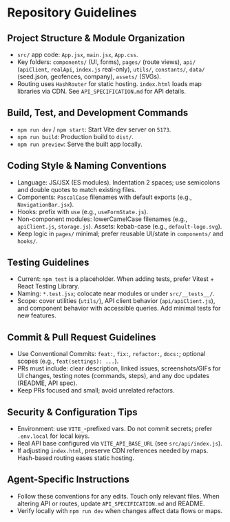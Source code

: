 # Repository Guidelines

## Project Structure & Module Organization
- `src/` app code: `App.jsx`, `main.jsx`, `App.css`.
- Key folders: `components/` (UI, forms), `pages/` (route views), `api/` (`apiClient`, `realApi`, `index.js` real-only), `utils/`, `constants/`, `data/` (seed.json, geofences, company), `assets/` (SVGs).
- Routing uses `HashRouter` for static hosting. `index.html` loads map libraries via CDN. See `API_SPECIFICATION.md` for API details.

## Build, Test, and Development Commands
- `npm run dev` / `npm start`: Start Vite dev server on `5173`.
- `npm run build`: Production build to `dist/`.
- `npm run preview`: Serve the built app locally.

## Coding Style & Naming Conventions
- Language: JS/JSX (ES modules). Indentation 2 spaces; use semicolons and double quotes to match existing files.
- Components: `PascalCase` filenames with default exports (e.g., `NavigationBar.jsx`).
- Hooks: prefix with `use` (e.g., `useFormState.js`).
- Non-component modules: lowerCamelCase filenames (e.g., `apiClient.js`, `storage.js`). Assets: kebab-case (e.g., `default-logo.svg`).
- Keep logic in `pages/` minimal; prefer reusable UI/state in `components/` and `hooks/`.

## Testing Guidelines
- Current: `npm test` is a placeholder. When adding tests, prefer Vitest + React Testing Library.
- Naming: `*.test.jsx`; colocate near modules or under `src/__tests__/`.
- Scope: cover utilities (`utils/`), API client behavior (`api/apiClient.js`), and component behavior with accessible queries. Add minimal tests for new features.

## Commit & Pull Request Guidelines
- Use Conventional Commits: `feat:`, `fix:`, `refactor:`, `docs:`; optional scopes (e.g., `feat(settings): ...`).
- PRs must include: clear description, linked issues, screenshots/GIFs for UI changes, testing notes (commands, steps), and any doc updates (README, API spec).
- Keep PRs focused and small; avoid unrelated refactors.

## Security & Configuration Tips
- Environment: use `VITE_`-prefixed vars. Do not commit secrets; prefer `.env.local` for local keys.
- Real API base configured via `VITE_API_BASE_URL` (see `src/api/index.js`).
- If adjusting `index.html`, preserve CDN references needed by maps. Hash-based routing eases static hosting.

## Agent-Specific Instructions
- Follow these conventions for any edits. Touch only relevant files. When altering API or routes, update `API_SPECIFICATION.md` and README.
- Verify locally with `npm run dev` when changes affect data flows or maps.
